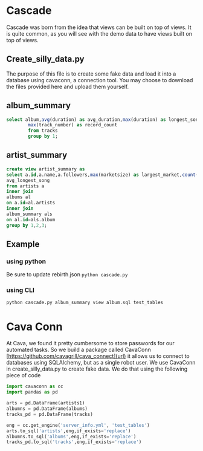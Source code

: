 # Cascade

Cascade was born from the idea that views can be built on top of views. It is quite common, as you will see with the demo data to have views built on top of views. 

## Create_silly_data.py
The purpose of this file is to create some fake data and load it into a database using cavaconn, a connection tool. You may choose to
download the files provided here and upload them yourself.

## album_summary
```sql
select album,avg(duration) as avg_duration,max(duration) as longest_song,sum(case when explicit is False then 0 else 1 end),
        max(track_number) as record_count
        from tracks
        group by 1;
```

## artist_summary
```sql
create view artist_summary as
select a.id,a.name,a.followers,max(marketsize) as largest_market,count(distinct al.id) as albums,avg(longest_song) as
avg_longest_song
from artists a
inner join
albums al
on a.id=al.artists
inner join
album_summary als
on al.id=als.album
group by 1,2,3;
```

##  Example

### using python
Be sure to update rebirth.json
` python cascade.py `

### using CLI

``` python cascade.py album_summary view album.sql test_tables ```

# Cava Conn
At Cava, we found it pretty cumbersome to store passwords for our automated tasks. So we build a package called CavaConn [https://github.com/cavagrill/cava_connect](url) it allows us to connect to databases using SQLAlchemy, but as a single robot user. We use CavaConn in create_silly_data.py to create fake data. We do that using the following piece of code

```python
import cavaconn as cc
import pandas as pd

arts = pd.DataFrame(artists1)
albumns = pd.DataFrame(albums)
tracks_pd = pd.DataFrame(tracks)

eng = cc.get_engine('server_info.yml', 'test_tables')
arts.to_sql('artists',eng,if_exists='replace')
albumns.to_sql('albums',eng,if_exists='replace')
tracks_pd.to_sql('tracks',eng,if_exists='replace')
```

